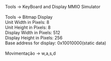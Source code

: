 <body>
Tools -> KeyBoard and Display MMIO Simulator<br><br>
Tools -> Bitmap Display<br>
        Unit Width in Pixels:  <fontcolor="FF0000">8</font><br>
        Unit Height in Pixels: <fontcolor="FF0000">8</font><br>
        Display Width in Pixels:  <fontcolor="FF0000">512</font><br>
        Display Height in Pixels: <fontcolor="FF0000">256</font><br>
        Base address for display: <fontcolor="FF0000">0x10010000(static data)</font><br><br>
Movimentação -> w,a,s,d
</body>
